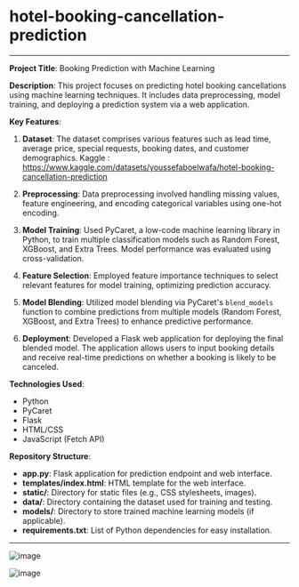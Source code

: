 # hotel-booking-cancellation-prediction


---

**Project Title**: Booking Prediction with Machine Learning

**Description**:
This project focuses on predicting hotel booking cancellations using machine learning techniques. It includes data preprocessing, model training, and deploying a prediction system via a web application.

**Key Features**:
1. **Dataset**: The dataset comprises various features such as lead time, average price, special requests, booking dates, and customer demographics.
   Kaggle : https://www.kaggle.com/datasets/youssefaboelwafa/hotel-booking-cancellation-prediction
   
3. **Preprocessing**: Data preprocessing involved handling missing values, feature engineering, and encoding categorical variables using one-hot encoding.

4. **Model Training**: Used PyCaret, a low-code machine learning library in Python, to train multiple classification models such as Random Forest, XGBoost, and Extra Trees. Model performance was evaluated using cross-validation.

5. **Feature Selection**: Employed feature importance techniques to select relevant features for model training, optimizing prediction accuracy.

6. **Model Blending**: Utilized model blending via PyCaret's `blend_models` function to combine predictions from multiple models (Random Forest, XGBoost, and Extra Trees) to enhance predictive performance.

7. **Deployment**: Developed a Flask web application for deploying the final blended model. The application allows users to input booking details and receive real-time predictions on whether a booking is likely to be canceled.

**Technologies Used**:
- Python
- PyCaret
- Flask
- HTML/CSS
- JavaScript (Fetch API)

**Repository Structure**:
- **app.py**: Flask application for prediction endpoint and web interface.
- **templates/index.html**: HTML template for the web interface.
- **static/**: Directory for static files (e.g., CSS stylesheets, images).
- **data/**: Directory containing the dataset used for training and testing.
- **models/**: Directory to store trained machine learning models (if applicable).
- **requirements.txt**: List of Python dependencies for easy installation.


---
![image](https://github.com/Rama-Marhlh/hotel-booking-cancellation-prediction/assets/90220172/b2c624cd-063f-493a-b1be-5f9b401becc2)



![image](https://github.com/Rama-Marhlh/hotel-booking-cancellation-prediction/assets/90220172/52f9a524-8a6f-427d-94f6-70811dcf0028)
